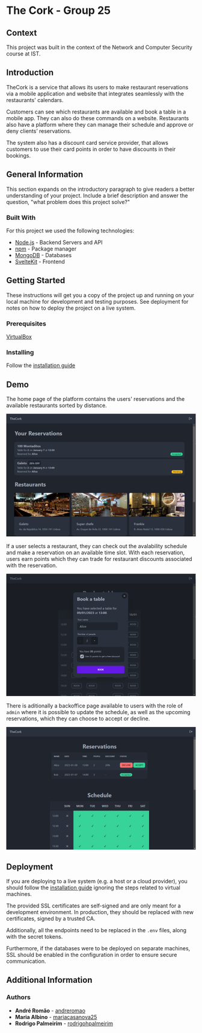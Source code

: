 # The Cork - Group 25

## Context

This project was built in the context of the Network and Computer Security course at IST.

## Introduction

TheCork is a service that allows its users to make restaurant reservations via a mobile application and website that integrates seamlessly with the restaurants' calendars.

Customers can see which restaurants are available and book a table in a mobile app. They can also do these commands on a website. 
Restaurants also have a platform where they can manage their schedule and approve or deny clients’ reservations. 

The system also has a discount card service provider, that allows customers to use their card points in order to have discounts in their bookings.

## General Information

This section expands on the introductory paragraph to give readers a better understanding of your project. 
Include a brief description and answer the question, "what problem does this project solve?"

### Built With

For this project we used the following technologies:

* [Node.js](https://nodejs.org/en/about/) - Backend Servers and API
* [npm](https://www.npmjs.com/package/npm) - Package manager
* [MongoDB](https://www.mongodb.com/docs/) - Databases
* [SvelteKit](https://kit.svelte.dev/docs/introduction) - Frontend

## Getting Started

These instructions will get you a copy of the project up and running on your local machine for development and testing purposes. See deployment for notes on how to deploy the project on a live system.

### Prerequisites

[VirtualBox](https://www.virtualbox.org/wiki/Downloads)

### Installing

Follow the [installation guide](InstallationGuide.md)

## Demo

The home page of the platform contains the users' reservations and the available restaurants sorted by distance.

![](./screenshots/home.png)

If a user selects a restaurant, they can check out the avalability schedule and make a reservation on an available time slot. With each reservation, users earn points which they can trade for restaurant discounts associated with the reservation.

![](./screenshots/booking.png)

There is aditionally a backoffice page available to users with the role of `admin` where it is possible to update the schedule, as well as the upcoming reservations, which they can choose to accept or decline.

![](./screenshots/backoffice.png)

## Deployment

If you are deploying to a live system (e.g. a host or a cloud provider), you should follow the [installation guide](InstallationGuide.md) ignoring the steps related to virtual machines.

The provided SSL certificates are self-signed and are only meant for a development environment. In production, they should be replaced with new certificates, signed by a trusted CA.

Additionally, all the endpoints need to be replaced in the `.env` files, along with the secret tokens.

Furthermore, if the databases were to be deployed on separate machines, SSL should be enabled in the configuration in order to ensure secure communication.

## Additional Information

### Authors

* **André Romão** - [andreromao](https://github.com/andreromao)
* **Maria Albino** - [mariacasanova25](https://github.com/mariacasanova25)
* **Rodrigo Palmeirim** - [rodrigohpalmeirim](https://github.com/rodrigohpalmeirim)

